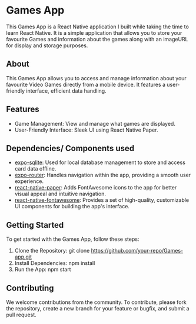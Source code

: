 # Games App
This Games App is a React Native application I built while taking the time to learn React Native. It is a simple application that allows you to store your favourite Games and information about the games along with an imageURL
for display and storage purposes.

## About
This Games App allows you to access and manage information about your favourite Video Games directly from a mobile device. 
It features a user-friendly interface, efficient data handling.

## Features
- Game Management: View and manage what games are displayed.
- User-Friendly Interface: Sleek UI using React Native Paper.

## Dependencies/ Components used
- [expo-sqlite](https://docs.expo.dev/versions/latest/sdk/sqlite/): Used for local database management to store and access card data offline.
- [expo-router](https://docs.expo.dev/router/introduction/): Handles navigation within the app, providing a smooth user experience.
- [react-native-paper](https://callstack.github.io/react-native-paper/): Adds FontAwesome icons to the app for better visual appeal and intuitive navigation.
- [react-native-fontawesome](https://docs.fontawesome.com/web/use-with/react-native): Provides a set of high-quality, customizable UI components for building the app's interface.

## Getting Started
To get started with the Games App, follow these steps:

1. Clone the Repository: git clone https://github.com/your-repo/Games-app.git
2. Install Dependencies: npm install
3. Run the App: npm start

## Contributing
We welcome contributions from the community. To contribute, please fork the repository, create a new branch for your feature or bugfix, and submit a pull request.

